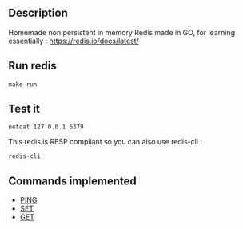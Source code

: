## Description

Homemade non persistent in memory Redis made in GO, for learning essentially : https://redis.io/docs/latest/


## Run redis

```
make run
```

## Test it

```
netcat 127.0.0.1 6379
```

This redis is RESP compilant so you can also use redis-cli :

```
redis-cli
```

## Commands implemented

- [PING]([url](https://redis.io/docs/latest/commands/ping/))
- [SET]([url](https://redis.io/docs/latest/commands/set/))
- [GET]([url](https://redis.io/docs/latest/commands/get/))
